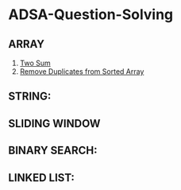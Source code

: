 # ADSA-Question-Solving


## ARRAY
1. [Two Sum](https://leetcode.com/problems/two-sum/submissions/1747360783/)
2. [Remove Duplicates from Sorted Array]( https://leetcode.com/problems/remove-duplicates-from-sorted-array/description/ )  



## STRING:

## SLIDING WINDOW

## BINARY SEARCH:

## LINKED LIST:
